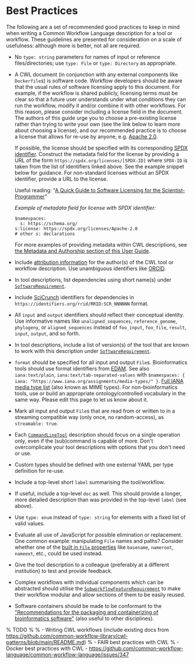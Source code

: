# Best Practices

The following are a set of recommended good practices to keep in mind when writing a
Common Workflow Language description for a tool or workflow. These guidelines
are presented for consideration on a scale of usefulness: although more is better, not
all are required.

- No `type: string` parameters for names of input or reference
  files/directories; use `type: File` or `type: Directory` as appropriate.

- A CWL document (in conjunction with any external components like `Dockerfile`s) is software code.
  Workflow developers should be aware that the usual rules of software licensing apply to this
  document. For example, if the workflow is shared publicly, licensing terms must be clear so that
  a future user understands under what conditions they can run the workflow, modify it and/or
  combine it with other workflows. For this reason, please consider including a license field in the
  document. The authors of this guide urge you to choose a pre-existing license rather than trying
  to write your own (see the link below to learn more about choosing a license), and our recommended
  practice is to choose a license that allows for re-use by anyone, e.g. [Apache 2.0][apache-license].

  If possible, the license should be specified with its corresponding [SPDX identifier][spdx].
  Construct the metadata field for the license by providing a URL of the form
  `https://spdx.org/licenses/[SPDX-ID]` where `SPDX-ID` is taken from the list of identifiers
  linked above. See the example snippet below for guidance. For non-standard licenses without an SPDX
  identifier, provide a URL to the license.

  Useful reading: "[A Quick Guide to Software Licensing for the Scientist-Programmer][sci-license]"

  _Example of metadata field for license with SPDX identifier:_

  ```cwl
  $namespaces:
    s: https://schema.org/
  s:license: https://spdx.org/licenses/Apache-2.0
  # other s: declarations
  ```

  For more examples of providing metadata within CWL descriptions, see
  [the Metadata and Authorship section of this User Guide](../topics/metadata-and-authorship.md).

- Include [attribution information][license-example] for the author(s) of
  the CWL tool or workflow description. Use unambiguous identifiers like
  [ORCID][orcid].

- In tool descriptions, list dependencies using short name(s) under
  [`SoftwareRequirement`](http://w3id.org/cwl/CommandLineTool.html#SoftwareRequirement).

- Include [SciCrunch][scicrunch] identifiers for dependencies in
  `https://identifiers.org/rrid/RRID:SCR_NNNNNN` format.

- All `input` and `output` identifiers should reflect their conceptual
  identity. Use informative names like `unaligned_sequences`, `reference_genome`,
  `phylogeny`, or `aligned_sequences` instead of  `foo_input`, `foo_file`,
  `result`, `input`, `output`, and so forth.

- In tool descriptions, include a list of version(s) of the tool that are
  known to work with this description under [`SoftwareRequirement`](http://w3id.org/cwl/CommandLineTool.html#SoftwareRequirement).

- `format` should be specified for all input and output `File`s.
  Bioinformatics tools should use format identifiers from [EDAM][edam-example].
  See also `iana:text/plain`, `iana:text/tab-separated-values` with
  `$namespaces: { iana: "https://www.iana.org/assignments/media-types/" }`.
  [Full IANA media type list][iana-types] (also known as MIME types). For
  non-bioinformatics tools, use or build an appropriate ontology/controlled
  vocabulary in the same way. Please edit this page to let us know about it.

- Mark all input and output `File`s that are read from or written to in a
  streaming compatible way (only once, no random-access), as `streamable: true`.

- Each [`CommandLineTool`](http://w3id.org/cwl/CommandLineTool.html#CommandLineTool) description should focus on a single operation
  only, even if the (sub)command is capable of more. Don't overcomplicate your
  tool descriptions with options that you don't need or use.

- Custom types should be defined with one external YAML per type
  definition for re-use.

- Include a top-level short `label` summarising the tool/workflow.

- If useful, include a top-level `doc` as well. This should provide a
  longer, more detailed description than was provided in the top-level `label`
  (see above).

- Use `type: enum` instead of `type: string` for elements with a fixed
  list of valid values.

- Evaluate all use of JavaScript for possible elimination or replacement.
  One common example: manipulating `File` names and paths? Consider whether one
  of the [built in `File` properties][file-prop] like `basename`, `nameroot`,
  `nameext`, etc., could be used instead.

- Give the tool description to a colleague (preferably at a different
  institution) to test and provide feedback.

- Complex workflows with individual components which can be abstracted
  should utilise the [`SubworkflowFeatureRequirement`][subworkflow] to make their
  workflow modular and allow sections of them to be easily reused.

- Software containers should be made to be conformant to the ["Recommendations for the packaging and containerizing of bioinformatics software"][containers] (also useful to other disciplines).

[containers]: https://doi.org/10.12688/f1000research.15140.1
[apache-license]: https://spdx.org/licenses/Apache-2.0.html
[license-example]: https://github.com/ProteinsWebTeam/ebi-metagenomics-cwl/blob/master/workflows/emg-assembly.cwl#L200
[scicrunch]: https://scicrunch.org
[edam-example]: http://edamontology.org/format_1915
[iana-types]: https://www.iana.org/assignments/media-types/media-types.xhtml
[file-prop]: https://www.commonwl.org/v1.0/CommandLineTool.html#File
[orcid]: https://orcid.org
[subworkflow]: https://www.commonwl.org/v1.0/Workflow.html#SubworkflowFeatureRequirement
[spdx]: https://spdx.org/licenses/
[sci-license]: https://doi.org/10.1371/journal.pcbi.1002598

% TODO
%
% - Writing CWL workflows (include existing docs from https://github.com/common-workflow-library/cwl-patterns/blob/main/README.md)
% - FAIR best practices with CWL
% - Docker best practices with CWL - https://github.com/common-workflow-language/common-workflow-language/issues/347
